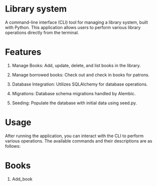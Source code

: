 # Library system
A command-line interface (CLI) tool for managing a library system, built with Python. This application allows users to perform various library operations directly from the terminal.

# Features
1. Manage Books: Add, update, delete, and list books in the library.

2. Manage borrowed books: Check out and check in books for patrons.

3. Database Integration: Utilizes SQLAlchemy for database operations.

4. Migrations: Database schema migrations handled by Alembic.

5. Seeding: Populate the database with initial data using seed.py.

# Usage
After running the application, you can interact with the CLI to perform various operations. The available commands and their descriptions are as follows:

# Books
1. Add_book <title> <author>: Add a new book to the library.

2. Delete_book <book_id>: Remove a book from the library.

3. list_books: Display all books in the library.

# Borrowed_books
1. check_out <book_id> <member_id>: a member can borrow a book

2. check_in <book_id> <patron_id>: returning in a borrowed book

# members
1. add_member <name> <email>: Register a new member.


2. delete_member <member_id>: Remove a member from the system.

3. list_member: Display all member.

# Database
The application uses SQLAlchemy for ORM-based database interactions. The database schema is defined in app/models.py. Alembic is used for handling database migrations.
# To apply migrations:
`` alembic upgrade head ``
# To generate a new migration:
``alembic revision --autogenerate -m "Migration message" ``

# Seeding the Database
To populate the database with initial data, run:
``python seed.py``
This will insert predefined records into the database.

# schema link
[text](https://dbdiagram.io/d/library-system-68343ccd0240c65c44393388)

# author
Yasir Mohammed Ahmed 
# github link
[text](https://github.com/4512yasir/library_system_cli)


